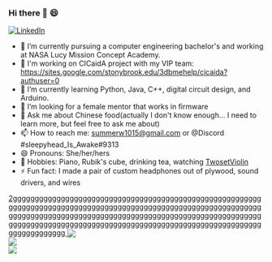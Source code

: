 ### Hi there 👋 😄

<!--
**SummerWang00/SummerWang00** is a ✨ _special_ ✨ repository because its `README.md` (this file) appears on your GitHub profile.
-->

<a href="https://www.linkedin.com/in/xuecen-summer-wang/"><img alt="LinkedIn" src="https://img.shields.io/badge/LinkedIn-0077B5?style=for-the-badge&logo=linkedin&logoColor=white"/></a>

- 🔭 I’m currently pursuing a computer engineering bachelor's and working at NASA Lucy Mission Concept Academy.
- 🤔 I'm working on CICaidA project with my VIP team: https://sites.google.com/stonybrook.edu/3dbmehelp/cicaida?authuser=0
- 🌱 I’m currently learning Python, Java, C++, digital circuit design, and Arduino.
- 🤔 I’m looking for a female mentor that works in firmware
- 💬 Ask me about Chinese food(actually I don't know enough... I need to learn more, but feel free to ask me about)
- 📫 How to reach me: summerw1015@gmail.com or @Discord #sleepyhead_Is_Awake#9313
- 😄 Pronouns: She/her/hers
- 🔭 Hobbies: Piano, Rubik's cube, drinking tea, watching [TwosetViolin](https://www.youtube.com/watch?v=TY_RqaJnQnE)
- ⚡ Fun fact: I made a pair of custom headphones out of plywood, sound drivers, and wires

<a href="https://github.com/SummerWang00">2gggggggggggggggggggggggggggggggggggggggggggggggggggggggggggggggggggggggggggggggggggggggggggggggggggggggggggggggggggggggggggggggggggggggggggggggggggggggggggggggggggggggggggggggggggggggggggggggggggggggggggggggggggggggggggggggggggggggggggggggggggg
  <img align="center" src="https://github-readme-streak-stats.herokuapp.com/?user=SummerWang00&theme=material-palenight" />
</a><br>
<a href="https://github.com/SummerWang00">
  <img align="center" src="https://github-readme-stats.vercel.app/api?username=SummerWang00&show_icons=true&theme=material-palenight" />
</a><br>
<a href="https://github.com/SummerWang00">
  <img align="center" src="https://github-readme-stats.vercel.app/api/top-langs/?username=SummerWang00&layout=compact&theme=material-palenight" />
</a><br>
